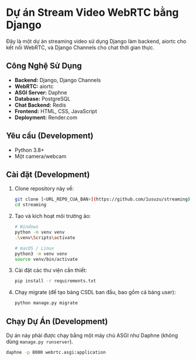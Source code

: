# Dự án Stream Video WebRTC bằng Django

Đây là một dự án streaming video sử dụng Django làm backend, aiortc cho kết nối WebRTC, và Django Channels cho chat thời gian thực.

## Công Nghệ Sử Dụng

* **Backend:** Django, Django Channels
* **WebRTC:** aiortc
* **ASGI Server:** Daphne
* **Database:** PostgreSQL
* **Chat Backend:** Redis
* **Frontend:** HTML, CSS, JavaScript
* **Deployment:** Render.com

## Yêu cầu (Development)

* Python 3.8+
* Một camera/webcam

## Cài đặt (Development)

1.  Clone repository này về:
    ```bash
    git clone [<URL_REPO_CUA_BAN>](https://github.com/1usuzu/streaming)
    cd streaming
    ```

2.  Tạo và kích hoạt môi trường ảo:
    ```bash
    # Windows
    python -m venv venv
    .\venv\Scripts\activate

    # macOS / Linux
    python3 -m venv venv
    source venv/bin/activate
    ```

3.  Cài đặt các thư viện cần thiết:
    ```bash
    pip install -r requirements.txt
    ```

4.  Chạy migrate (để tạo bảng CSDL ban đầu, bao gồm cả bảng user):
    ```bash
    python manage.py migrate
    ```

## Chạy Dự Án (Development)

Dự án này phải được chạy bằng một máy chủ ASGI như Daphne (không dùng `manage.py runserver`).

```bash
daphne -p 8000 webrtc.asgi:application
